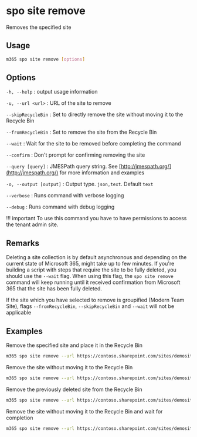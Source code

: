 # spo site remove

Removes the specified site

## Usage

```sh
m365 spo site remove [options]
```

## Options

`-h, --help`
: output usage information

`-u, --url <url>`
: URL of the site to remove

`--skipRecycleBin`
: Set to directly remove the site without moving it to the Recycle Bin

`--fromRecycleBin`
: Set to remove the site from the Recycle Bin

`--wait`
: Wait for the site to be removed before completing the command

`--confirm`
: Don't prompt for confirming removing the site

`--query [query]`
: JMESPath query string. See [http://jmespath.org/](http://jmespath.org/) for more information and examples

`-o, --output [output]`
: Output type. `json,text`. Default `text`

`--verbose`
: Runs command with verbose logging

`--debug`
: Runs command with debug logging

!!! important
    To use this command you have to have permissions to access the tenant admin site.

## Remarks

Deleting a site collection is by default asynchronous and depending on the current state of Microsoft 365, might take up to few minutes. If you're building a script with steps that require the site to be fully deleted, you should use the `--wait` flag. When using this flag, the `spo site remove` command will keep running until it received confirmation from Microsoft 365 that the site has been fully deleted.

If the site which you have selected to remove is groupified (Modern Team Site), flags `--fromRecycleBin`, `--skipRecycleBin` and `--wait` will not be applicable

## Examples

Remove the specified site and place it in the Recycle Bin

```sh
m365 spo site remove --url https://contoso.sharepoint.com/sites/demosite
```

Remove the site without moving it to the Recycle Bin

```sh
m365 spo site remove --url https://contoso.sharepoint.com/sites/demosite --skipRecycleBin
```

Remove the previously deleted site from the Recycle Bin

```sh
m365 spo site remove --url https://contoso.sharepoint.com/sites/demosite --fromRecycleBin
```

Remove the site without moving it to the Recycle Bin and wait for completion

```sh
m365 spo site remove --url https://contoso.sharepoint.com/sites/demosite --wait --skipRecycleBin
```

